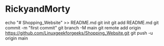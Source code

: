 # RickyandMorty
echo "# Shopping_Website" >> README.md git init git add README.md git commit -m "first commit" git branch -M main git remote add origin https://github.com/Linuxgeekforgeeks/Shopping_Website.git git push -u origin main
